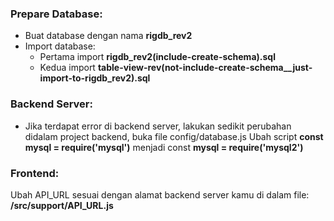 ### Prepare Database:

* Buat database dengan nama **rigdb_rev2**
* Import database:
    * Pertama import **rigdb_rev2(include-create-schema).sql**
    * Kedua import **table-view-rev(not-include-create-schema__just-import-to-rigdb_rev2).sql**

### Backend Server:

* Jika terdapat error di backend server, lakukan sedikit perubahan didalam project backend, buka file config/database.js Ubah script 
**const mysql = require('mysql')** menjadi const **mysql = require('mysql2')**

### Frontend:

Ubah API_URL sesuai dengan alamat backend server kamu di dalam file:
**/src/support/API_URL.js**
